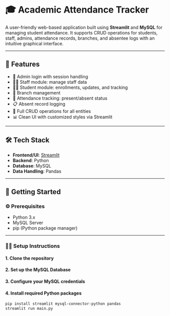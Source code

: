 # 🎓 Academic Attendance Tracker

A user-friendly web-based application built using **Streamlit** and **MySQL** for managing student attendance. It supports CRUD operations for students, staff, admins, attendance records, branches, and absentee logs with an intuitive graphical interface.

---

## 📌 Features

- 🔐 Admin login with session handling
- 🧑‍🏫 Staff module: manage staff data
- 🧑‍🎓 Student module: enrollments, updates, and tracking
- 🏢 Branch management
- 📅 Attendance tracking: present/absent status
- 📋 Absent record logging
- 🧾 Full CRUD operations for all entities
- 📊 Clean UI with customized styles via Streamlit

---

## 🛠 Tech Stack

- **Frontend/UI**: [Streamlit](https://streamlit.io/)
- **Backend**: Python
- **Database**: MySQL
- **Data Handling**: Pandas

---

## 🚀 Getting Started

### ⚙️ Prerequisites

- Python 3.x
- MySQL Server
- pip (Python package manager)

---

### 🧑‍🍳 Setup Instructions


#### 1. **Clone the repository**
#### 2. **Set up the MySQL Database**
#### 3. **Configure your MySQL credentials**
#### 4. **Install required Python packages**
```bash
pip install streamlit mysql-connector-python pandas
streamlit run main.py

```
